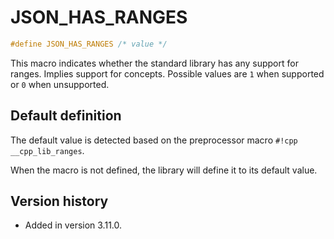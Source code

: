 # JSON_HAS_RANGES

```cpp
#define JSON_HAS_RANGES /* value */
```

This macro indicates whether the standard library has any support for ranges. Implies support for concepts.
Possible values are `1` when supported or `0` when unsupported.

## Default definition

The default value is detected based on the preprocessor macro `#!cpp __cpp_lib_ranges`.

When the macro is not defined, the library will define it to its default value.

## Version history

- Added in version 3.11.0.

